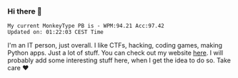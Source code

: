 ### Hi there 👋
<!-- PB START -->
```
My current MonkeyType PB is - WPM:94.21 Acc:97.42
Updated on: 01:22:03 CEST Time
```
<!-- PB END -->
I'm an IT person, just overall. I like CTFs, hacking, coding games, making Python apps. Just a lot of stuff.
You can check out my website [here](https://skill3472.github.io/).
I will probably add some interesting stuff here, when I get the idea to do so. Take care ❤️
